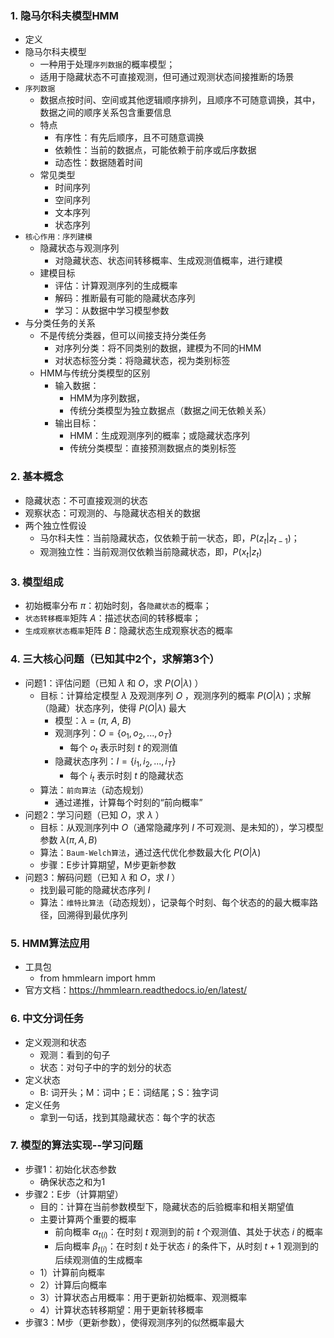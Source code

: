### 1. 隐马尔科夫模型HMM
- 定义
- 隐马尔科夫模型
  - 一种用于处理`序列数据`的概率模型；
  - 适用于隐藏状态不可直接观测，但可通过观测状态间接推断的场景
- `序列数据`
  - 数据点按时间、空间或其他逻辑顺序排列，且顺序不可随意调换，其中，数据之间的顺序关系包含重要信息
  - 特点
    - 有序性：有先后顺序，且不可随意调换
    - 依赖性：当前的数据点，可能依赖于前序或后序数据
    - 动态性：数据随着时间
  - 常见类型
    - 时间序列
    - 空间序列
    - 文本序列
    - 状态序列
- `核心作用：序列建模`
  - 隐藏状态与观测序列
    - 对隐藏状态、状态间转移概率、生成观测值概率，进行建模
  - 建模目标
    - 评估：计算观测序列的生成概率
    - 解码：推断最有可能的隐藏状态序列
    - 学习：从数据中学习模型参数
- 与分类任务的关系
  - 不是传统分类器，但可以间接支持分类任务
    - 对序列分类：将不同类别的数据，建模为不同的HMM
    - 对状态标签分类：将隐藏状态，视为类别标签
  - HMM与传统分类模型的区别
    - 输入数据：
      - HMM为序列数据，
      - 传统分类模型为独立数据点（数据之间无依赖关系）
    - 输出目标：
      - HMM：生成观测序列的概率；或隐藏状态序列
      - 传统分类模型：直接预测数据点的类别标签

### 2. 基本概念
- 隐藏状态：不可直接观测的状态
- 观察状态：可观测的、与隐藏状态相关的数据
- 两个独立性假设
  - 马尔科夫性：当前隐藏状态，仅依赖于前一状态，即，$P(z_t|z_{t-1})$；
  - 观测独立性：当前观测仅依赖当前隐藏状态，即，$P(x_t|z_t)$

### 3. 模型组成
- 初始概率分布 $π$：初始时刻，各`隐藏状态`的概率；
- `状态转移概率`矩阵 $A$：描述状态间的转移概率；
- `生成观察状态概率`矩阵 $B$：隐藏状态生成观察状态的概率

### 4. 三大核心问题（已知其中2个，求解第3个）
- 问题1：评估问题（已知 $\lambda$ 和 $O$，求 $P(O|\lambda)$ ）
  - 目标：计算给定模型 $\lambda$ 及观测序列 $O$ ，观测序列的概率 $P(O|\lambda)$；求解（隐藏）状态序列，使得 $P(O|\lambda)$ 最大
    - 模型：$\lambda$ = ($\pi$, $A$, $B$)
    - 观测序列：$O = \{o_1, o_2, ..., o_T\}$
      - 每个 $o_t$ 表示时刻 $t$ 的观测值
    - 隐藏状态序列：$I = \{i_1, i_2, ..., i_T\}$
      - 每个 $i_t$ 表示时刻 $t$ 的隐藏状态
  - 算法：`前向算法`（动态规划）
    - 通过递推，计算每个时刻的“前向概率”
- 问题2：学习问题（已知 $O$，求 $\lambda$ ）
  - 目标：从观测序列中 $O$（通常隐藏序列 $I$ 不可观测、是未知的），学习模型参数 $\lambda(\pi, A, B)$
  - 算法：`Baum-Welch算法`，通过迭代优化参数最大化 $P(O|\lambda)$
  - 步骤：E步计算期望，M步更新参数
- 问题3：解码问题（已知 $\lambda$ 和 $O$，求 $I$ ）
  - 找到最可能的隐藏状态序列 $I$
  - 算法：`维特比算法`（动态规划），记录每个时刻、每个状态的的最大概率路径，回溯得到最优序列

### 5. HMM算法应用
- 工具包
  - from hmmlearn import hmm
- 官方文档：https://hmmlearn.readthedocs.io/en/latest/

### 6. 中文分词任务
- 定义观测和状态
  - 观测：看到的句子
  - 状态：对句子中的字的划分的状态
- 定义状态
  - B: 词开头；M：词中；E：词结尾；S：独字词
- 定义任务
  - 拿到一句话，找到其隐藏状态：每个字的状态

### 7. 模型的算法实现--学习问题
- 步骤1：初始化状态参数
  - 确保状态之和为1
- 步骤2：E步（计算期望）
  - 目的：计算在当前参数模型下，隐藏状态的后验概率和相关期望值
  - 主要计算两个重要的概率
    - 前向概率 $\alpha_{t(i)}$：在时刻 $t$ 观测到的前 $t$ 个观测值、其处于状态 $i$ 的概率
    - 后向概率 $\beta_{t(i)}$：在时刻 $t$ 处于状态 $i$ 的条件下，从时刻 $t+1$ 观测到的后续观测值的生成概率
  - 1）计算前向概率
  - 2）计算后向概率
  - 3）计算状态占用概率：用于更新初始概率、观测概率
  - 4）计算状态转移期望：用于更新转移概率
- 步骤3：M步（更新参数），使得观测序列的似然概率最大